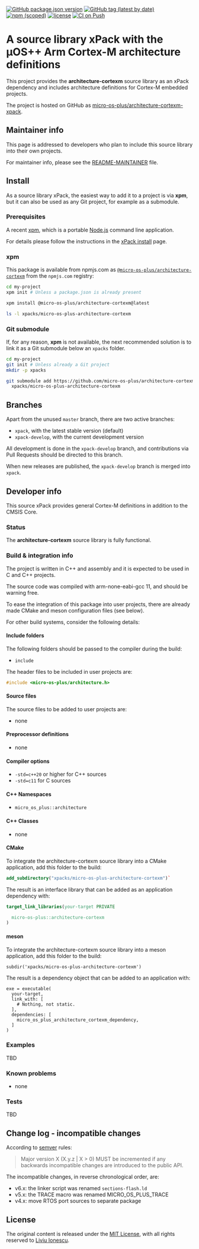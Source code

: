 [![GitHub package.json version](https://img.shields.io/github/package-json/v/micro-os-plus/architecture-cortexm-xpack)](https://github.com/micro-os-plus/architecture-cortexm-xpack/blob/xpack/package.json)
[![GitHub tag (latest by date)](https://img.shields.io/github/v/tag/micro-os-plus/architecture-cortexm-xpack)](https://github.com/micro-os-plus/architecture-cortexm-xpack/tags/)
[![npm (scoped)](https://img.shields.io/npm/v/@micro-os-plus/architecture-cortexm.svg?color=blue)](https://www.npmjs.com/package/@micro-os-plus/architecture-cortexm/)
[![license](https://img.shields.io/github/license/micro-os-plus/architecture-cortexm-xpack)](https://github.com/micro-os-plus/architecture-cortexm-xpack/blob/xpack/LICENSE)
[![CI on Push](https://github.com/micro-os-plus/architecture-cortexm-xpack/actions/workflows/CI.yml/badge.svg)](https://github.com/micro-os-plus/architecture-cortexm-xpack/actions/workflows/CI.yml)

# A source library xPack with the µOS++ Arm Cortex-M architecture definitions

This project provides the **architecture-cortexm** source library as an xPack
dependency and includes architecture definitions for Cortex-M embedded projects.

The project is hosted on GitHub as
[micro-os-plus/architecture-cortexm-xpack](https://github.com/micro-os-plus/architecture-cortexm-xpack).

## Maintainer info

This page is addressed to developers who plan to include this source
library into their own projects.

For maintainer info, please see the
[README-MAINTAINER](README-MAINTAINER.md) file.

## Install

As a source library xPack, the easiest way to add it to a project is via
**xpm**, but it can also be used as any Git project, for example as a submodule.

### Prerequisites

A recent [xpm](https://xpack.github.io/xpm/),
which is a portable [Node.js](https://nodejs.org/) command line application.

For details please follow the instructions in the
[xPack install](https://xpack.github.io/install/) page.

### xpm

This package is available from npmjs.com as
[`@micro-os-plus/architecture-cortexm`](https://www.npmjs.com/package/@micro-os-plus/architecture-cortexm)
from the `npmjs.com` registry:

```sh
cd my-project
xpm init # Unless a package.json is already present

xpm install @micro-os-plus/architecture-cortexm@latest

ls -l xpacks/micro-os-plus-architecture-cortexm
```

### Git submodule

If, for any reason, **xpm** is not available, the next recommended
solution is to link it as a Git submodule below an `xpacks` folder.

```sh
cd my-project
git init # Unless already a Git project
mkdir -p xpacks

git submodule add https://github.com/micro-os-plus/architecture-cortexm-xpack.git \
  xpacks/micro-os-plus-architecture-cortexm
```

## Branches

Apart from the unused `master` branch, there are two active branches:

- `xpack`, with the latest stable version (default)
- `xpack-develop`, with the current development version

All development is done in the `xpack-develop` branch, and contributions via
Pull Requests should be directed to this branch.

When new releases are published, the `xpack-develop` branch is merged
into `xpack`.

## Developer info

This source xPack provides general Cortex-M definitions in addition to the
CMSIS Core.

### Status

The **architecture-cortexm** source library is fully functional.

### Build & integration info

The project is written in C++ and assembly and it is expected
to be used in C and C++ projects.

The source code was compiled with arm-none-eabi-gcc 11,
and should be warning free.

To ease the integration of this package into user projects, there
are already made CMake and meson configuration files (see below).

For other build systems, consider the following details:

#### Include folders

The following folders should be passed to the compiler during the build:

- `include`

The header files to be included in user projects are:

```c++
#include <micro-os-plus/architecture.h>
```

#### Source files

The source files to be added to user projects are:

- none

#### Preprocessor definitions

- none

#### Compiler options

- `-std=c++20` or higher for C++ sources
- `-std=c11` for C sources

#### C++ Namespaces

- `micro_os_plus::architecture`

#### C++ Classes

- none

#### CMake

To integrate the architecture-cortexm source library into a CMake application,
add this folder to the build:

```cmake
add_subdirectory("xpacks/micro-os-plus-architecture-cortexm")`
```

The result is an interface library that can be added as an application
dependency with:

```cmake
target_link_libraries(your-target PRIVATE

  micro-os-plus::architecture-cortexm
)
```

#### meson

To integrate the architecture-cortexm source library into a meson application,
add this folder to the build:

```meson
subdir('xpacks/micro-os-plus-architecture-cortexm')
```

The result is a dependency object that can be added
to an application with:

```meson
exe = executable(
  your-target,
  link_with: [
    # Nothing, not static.
  ],
  dependencies: [
    micro_os_plus_architecture_cortexm_dependency,
  ]
)
```

### Examples

TBD

### Known problems

- none

### Tests

TBD

## Change log - incompatible changes

According to [semver](https://semver.org) rules:

> Major version X (X.y.z | X > 0) MUST be incremented if any
backwards incompatible changes are introduced to the public API.

The incompatible changes, in reverse chronological order,
are:

- v6.x: the linker script was renamed `sections-flash.ld`
- v5.x: the TRACE macro was renamed MICRO_OS_PLUS_TRACE
- v4.x: move RTOS port sources to separate package

## License

The original content is released under the
[MIT License](https://opensource.org/licenses/MIT/),
with all rights reserved to
[Liviu Ionescu](https://github.com/ilg-ul/).

